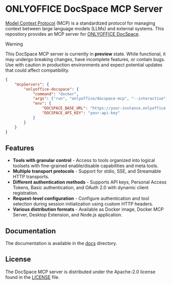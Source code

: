 # ONLYOFFICE DocSpace MCP Server

[Model Context Protocol] (MCP) is a standardized protocol for managing context
between large language models (LLMs) and external systems. This repository
provides an MCP server for [ONLYOFFICE DocSpace].

> [!WARNING]
>
> This DocSpace MCP server is currently in **preview** state. While functional,
> it may undergo breaking changes, have incomplete features, or contain bugs.
> Use with caution in production environments and expect potential updates that
> could affect compatibility.

```json
{
	"mcpServers": {
		"onlyoffice-docspace": {
			"command": "docker",
			"args": ["run", "onlyoffice/docspace-mcp", "--interactive", "--rm", "--env", "DOCSPACE_BASE_URL", "--env", "DOCSPACE_API_KEY"],
			"env": {
				"DOCSPACE_BASE_URL": "https://your-instance.onlyoffice.com",
				"DOCSPACE_API_KEY": "your-api-key"
			}
		}
	}
}
```

## Features

- **Tools with granular control** - Access to tools organized into logical
  toolsets with fine-grained enable/disable capabilities and meta tools.
- **Multiple transport protocols** - Support for stdio, SSE, and Streamable HTTP
  transports.
- **Different authentication methods** - Supports API keys, Personal Access
  Tokens, Basic authentication, and OAuth 2.0 with dynamic client registration.
- **Request-level configuration** - Configure authentication and tool selection
  during session initialization using custom HTTP headers.
- **Various distribution formats** - Available as Docker image, Docker MCP
  Server, Desktop Extension, and Node.js application.

## Documentation

The documentation is available in the [docs] directory.

## License

The DocSpace MCP server is distributed under the Apache-2.0 license found in
the [LICENSE] file.

<!-- Footnotes -->

[docs]: https://github.com/ONLYOFFICE/docspace-mcp/tree/main/docs
[LICENSE]: https://github.com/onlyoffice/docspace-mcp/blob/main/LICENSE/

[Model Context Protocol]: https://modelcontextprotocol.io/
[ONLYOFFICE DocSpace]: https://www.onlyoffice.com/docspace.aspx
